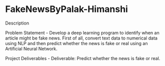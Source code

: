 # FakeNewsByPalak-Himanshi
Description

Problem Statement - Develop a deep learning program to identify when an article might be fake news. First of all, convert text data to numerical data using NLP and then predict whether the news is fake or real using an Artificial Neural Network.

Project Deliverables - Deliverable: Predict whether the news is fake or real.
